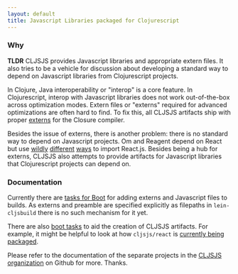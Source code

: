 ```yaml
---
layout: default
title: Javascript Libraries packaged for Clojurescript
---
```


### Why

<p class="tldr"><strong>TLDR</strong> CLJSJS provides Javascript libraries and appropriate extern files.
It also tries to be a vehicle for discussion about developing a standard way to
depend on Javascript libraries from Clojurescript projects.</p>

In Clojure, Java interoperability or "interop" is a core feature. In
Clojurescript, interop with Javascript libraries does not work
out-of-the-box across optimization modes. Extern files or "externs" required for
advanced optimizations are often hard to find. To fix this, all CLJSJS
artifacts ship with proper [externs] for the Closure compiler.

Besides the issue of externs, there is another problem: there
is no standard way to depend on Javascript projects. Om and Reagent
depend on React but use [wildly][reagent-template]
[different][chestnut-devmode] [ways][mies-om-template] to import
React.js.  Besides being a hub for externs, CLJSJS also attempts
to provide artifacts for Javascript libraries that Clojurescript
projects can depend on.

### Documentation

Currently there are [tasks for Boot][boot-cljsjs] for adding externs and Javascript
files to builds. As externs and preamble are specified explicitly
as filepaths in `lein-cljsbuild` there is no such mechanism for it yet.

There are also [boot tasks][boot-cljsjs-package] to aid the creation of CLJSJS
artifacts. For example, it might be helpful to look at how `cljsjs/react`
is [currently being packaged][react-build].

Please refer to the documentation of the separate projects in the
[CLJSJS organization][cljsjs-org] on Github for more. Thanks.

[externs]: https://developers.google.com/closure/compiler/docs/api-tutorial3
[reagent-template]: https://github.com/reagent-project/reagent-template/blob/master/src/leiningen/new/reagent/resources/templates/index.html#L11-L19
[chestnut-devmode]: https://github.com/plexus/chestnut/blob/ae3140e76a145aa2275cc9b056d8dbc0a738794c/src/leiningen/new/chestnut/src/clj/chestnut/dev.clj#L10-L15
[mies-om-template]: https://github.com/swannodette/mies-om/blob/master/src/leiningen/new/mies_om/index.html#L4-L7
[boot-cljsjs]: https://github.com/cljsjs/boot-cljsjs
[boot-cljsjs-package]: https://github.com/cljsjs/boot-cljsjs/blob/master/src/cljsjs/packaging.clj
[react-build]: https://github.com/cljsjs/packages/blob/master/react/build.boot
[cljsjs-org]: https://github.com/cljsjs
